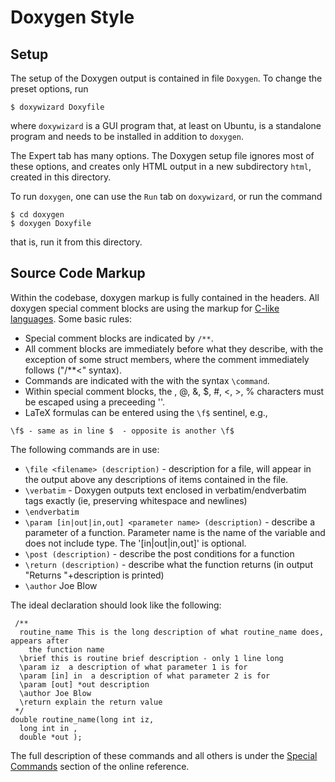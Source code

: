 # Doxygen Style

## Setup

The setup of the Doxygen output is contained in file `Doxygen`.
To change the preset options, run
``` 
$ doxywizard Doxyfile
``` 
where `doxywizard` is a GUI program that, at least on Ubuntu, is a standalone
program and needs to be installed in addition to `doxygen`.

The Expert tab has many options.
The Doxygen setup file ignores most of these options, and creates only HTML
output in a new subdirectory `html`, created in this directory.


To run `doxygen`, one can use the `Run` tab on `doxywizard`, or run the command
```
$ cd doxygen
$ doxygen Doxyfile
```
that is, run it from this directory.


## Source Code Markup

Within the codebase, doxygen markup is fully contained in the headers.
All doxygen special comment blocks are using the markup for
[C-like languages](https://www.doxygen.nl/manual/docblocks.html#specialblock).
Some basic rules:
 - Special comment blocks are indicated by ``/**``.
 - All comment blocks are immediately before what they describe, with the
   exception of some struct members, where the comment immediately follows ("/**<" syntax).
 - Commands are indicated with the with the syntax `\command`.
 - Within special comment blocks, the \, @, &, $, #, <, >, % characters must be
   escaped using a preceeding '\'.
 - LaTeX formulas can be entered using the `\f$` sentinel, e.g.,
```
\f$ - same as in line $  - opposite is another \f$
```

The following commands are in use:
 - `\file <filename> (description)` - description for a file, will appear in
   the output above any descriptions of items contained in the file.
 - `\verbatim`  - Doxygen outputs text enclosed in verbatim/endverbatim tags
   exactly (ie, preserving whitespace and newlines)
 - `\endverbatim`
 - `\param [in|out|in,out] <parameter name> (description)` - describe a
   parameter of a function.  Parameter name is the name of the variable and 
   does not include type.  The '[in|out|in,out]' is optional.
 - `\post (description)` - describe the post conditions for a function
 - `\return (description)` - describe what the function returns (in output
   "Returns "+description is printed)
 - `\author` Joe Blow


The ideal declaration should look like the following:
```
 /**
  routine_name This is the long description of what routine_name does, appears after 
	the function name
  \brief this is routine brief description - only 1 line long
  \param iz  a description of what parameter 1 is for
  \param [in] in  a description of what parameter 2 is for
  \param [out] *out description
  \author Joe Blow
  \return explain the return value
 */ 
double routine_name(long int iz, 
  long int in ,
  double *out );
```

The full description of these commands and all others is under the
[Special Commands](https://www.doxygen.nl/manual/commands.html) section of the
online reference.
